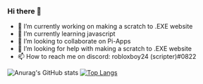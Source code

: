 ### Hi there 👋


- 🔭 I’m currently working on making a scratch to .EXE website
- 🌱 I’m currently learning javascript
- 👯 I’m looking to collaborate on Pi-Apps
- 🤔 I’m looking for help with making a scratch to .EXE website
- 📫 How to reach me on discord: robloxboy24 (scripter)#0822


![Anurag's GitHub stats](https://github-readme-stats.vercel.app/api?username=robloxboy24&show_icons=true&theme=kacho_ga)
[![Top Langs](https://github-readme-stats.vercel.app/api/top-langs/?username=robloxboy24&layout=compact)](https://github.com/anuraghazra/github-readme-stats)
